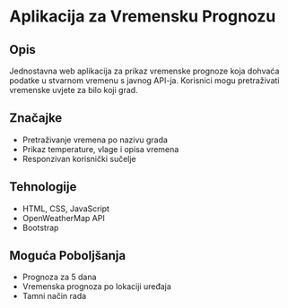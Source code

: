 # Aplikacija za Vremensku Prognozu

## Opis

Jednostavna web aplikacija za prikaz vremenske prognoze koja dohvaća podatke u stvarnom vremenu s javnog API-ja. Korisnici mogu pretraživati vremenske uvjete za bilo koji grad.

## Značajke

-   Pretraživanje vremena po nazivu grada
-   Prikaz temperature, vlage i opisa vremena
-   Responzivan korisnički sučelje

## Tehnologije

-   HTML, CSS, JavaScript
-   OpenWeatherMap API
-   Bootstrap

## Moguća Poboljšanja

-   Prognoza za 5 dana
-   Vremenska prognoza po lokaciji uređaja
-   Tamni način rada
